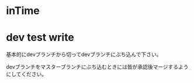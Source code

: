 # inTime
# dev test write
基本的にdevブランチから切ってdevブランチにぶち込んで下さい。

devブランチをマスターブランチにぶち込むときには皆が承認後マージするようにしてください。
